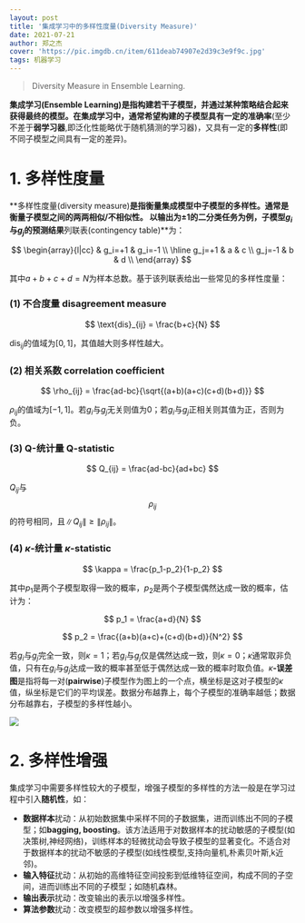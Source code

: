```yaml
---
layout: post
title: '集成学习中的多样性度量(Diversity Measure)'
date: 2021-07-21
author: 郑之杰
cover: 'https://pic.imgdb.cn/item/611deab74907e2d39c3e9f9c.jpg'
tags: 机器学习
---
```


> Diversity Measure in Ensemble Learning.

**集成学习(Ensemble Learning)**是指构建若干子模型，并通过某种策略结合起来获得最终的模型。在集成学习中，通常希望构建的子模型具有一定的**准确率**(至少不差于**弱学习器**,即泛化性能略优于随机猜测的学习器)，又具有一定的**多样性**(即不同子模型之间具有一定的差异)。

# 1. 多样性度量
**多样性度量(diversity measure)**是指衡量集成模型中子模型的多样性。通常是衡量子模型之间的两两相似/不相似性。
以输出为$±1$的二分类任务为例，子模型$g_i$与$g_j$的预测结果**列联表(contingency table)**为：

$$
\begin{array}{l|cc}
     & g_i=+1 & g_i=-1 \\
    \hline
    g_j=+1 & a & c \\
    g_j=-1 & b & d \\
\end{array}
$$

其中$a+b+c+d=N$为样本总数。基于该列联表给出一些常见的多样性度量：

### (1) 不合度量 disagreement measure

$$ \text{dis}_{ij} = \frac{b+c}{N} $$

$\text{dis}_{ij}$的值域为$[0,1]$，其值越大则多样性越大。

### (2) 相关系数 correlation coefficient

$$ \rho_{ij} = \frac{ad-bc}{\sqrt{(a+b)(a+c)(c+d)(b+d)}} $$

$\rho_{ij}$的值域为$[-1,1]$。若$g_i$与$g_j$无关则值为$0$；若$g_i$与$g_j$正相关则其值为正，否则为负。

### (3) Q-统计量 Q-statistic

$$ Q_{ij} = \frac{ad-bc}{ad+bc} $$

$Q_{ij}$与$$\rho_{ij}$$的符号相同，且$\|Q_{ij}\|≥ \|\rho_{ij}\|$。

### (4) $\kappa$-统计量 $\kappa$-statistic

$$ \kappa = \frac{p_1-p_2}{1-p_2} $$

其中$p_1$是两个子模型取得一致的概率，$p_2$是两个子模型偶然达成一致的概率，估计为：

$$ p_1 = \frac{a+d}{N} $$

$$ p_2 = \frac{(a+b)(a+c)+(c+d)(b+d)}{N^2} $$

若$g_i$与$g_j$完全一致，则$\kappa=1$；若$g_i$与$g_j$仅是偶然达成一致，则$\kappa=0$；$\kappa$通常取非负值，只有在$g_i$与$g_j$达成一致的概率甚至低于偶然达成一致的概率时取负值。$\kappa$**-误差图**是指将每一对(**pairwise**)子模型作为图上的一个点，横坐标是这对子模型的$\kappa$值，纵坐标是它们的平均误差。数据分布越靠上，每个子模型的准确率越低；数据分布越靠右，子模型的多样性越小。

![](https://pic.imgdb.cn/item/611deab74907e2d39c3e9f9c.jpg)

# 2. 多样性增强
集成学习中需要多样性较大的子模型，增强子模型的多样性的方法一般是在学习过程中引入**随机性**，如：
- **数据样本**扰动：从初始数据集中采样不同的子数据集，进而训练出不同的子模型；如**bagging, boosting**。该方法适用于对数据样本的扰动敏感的子模型(如决策树,神经网络)，训练样本的轻微扰动会导致子模型的显著变化。不适合对于数据样本的扰动不敏感的子模型(如线性模型,支持向量机,朴素贝叶斯,k近邻)。
- **输入特征**扰动：从初始的高维特征空间投影到低维特征空间，构成不同的子空间，进而训练出不同的子模型；如随机森林。
- **输出表示**扰动：改变输出的表示以增强多样性。
- **算法参数**扰动：改变模型的超参数以增强多样性。
